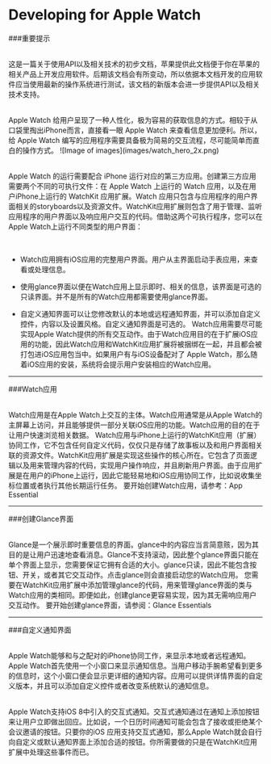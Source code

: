 # Developing for Apple Watch

###重要提示

<p><br />这是一篇关于使用API以及相关技术的初步文档，苹果提供此文档便于你在苹果的相关产品上开发应用软件。后期该文档会有所变动，所以依据本文档开发的应用软件应当使用最新的操作系统进行测试，该文档的新版本会进一步提供API以及相关技术支持。
<p><br />Apple Watch 给用户呈现了一种人性化，极为容易的获取信息的方式。相较于从口袋里掏出iPhone而言，直接看一眼 Apple Watch 来查看信息更加便利。所以，给 Apple Watch 编写的应用程序需要具备极为简易的交互流程，尽可能简单而直白的操作方式。
![Image of images](images/watch_hero_2x.png)
<p><br />Apple Watch 的运行需要配合 iPhone 运行对应的第三方应用。创建第三方应用需要两个不同的可执行文件：在 Apple Watch 上运行的 Watch 应用，以及在用户iPhone上运行的 WatchKit 应用扩展。Watch 应用只包含与应用程序的用户界面相关的storyboards以及资源文件。WatchKit应用扩展则包含了用于管理、监听应用程序的用户界面以及响应用户交互的代码。借助这两个可执行程序，您可以在Apple Watch上运行不同类型的用户界面：
<p><br />

* Watch应用拥有iOS应用的完整用户界面。用户从主界面启动手表应用，来查看或处理信息。
* 使用glance界面以便在Watch应用上显示即时、相关的信息，该界面是可选的只读界面。并不是所有的Watch应用都需要使用glance界面。

* 自定义通知界面可以让您修改默认的本地或远程通知界面，并可以添加自定义控件，内容以及设置风格。自定义通知界面是可选的。
Watch应用需要尽可能实现Apple Watch提供的所有交互动作。由于Watch应用目的在于扩展iOS应用的功能，因此Watch应用和WatchKit应用扩展将被捆绑在一起，并且都会被打包进iOS应用包当中。如果用户有与iOS设备配对了 Apple Watch，那么随着iOS应用的安装，系统将会提示用户安装相应的Watch应用。

***

###Watch应用
<p><br />Watch应用是在Apple Watch上交互的主体。Watch应用通常是从Apple Watch的主屏幕上访问，并且能够提供一部分关联iOS应用的功能。Watch应用的目的在于让用户快速浏览相关数据。
Watch应用与iPhone上运行的WatchKit应用（扩展）协同工作，它不包含任何自定义代码，仅仅只是存储了故事板以及和用户界面相关联的资源文件。WatchKit应用扩展是实现这些操作的核心所在。它包含了页面逻辑以及用来管理内容的代码，实现用户操作响应，并且刷新用户界面。由于应用扩展是在用户的iPhone上运行，因此它能轻易地和iOS应用协同工作，比如说收集坐标位置或者执行其他长期运行任务。
要开始创建Watch应用，请参考：App Essential


***

###创建Glance界面
<p><br />Glance是一个展示即时重要信息的界面。glance中的内容应当言简意赅，因为其目的是让用户迅速地查看消息。Glance不支持滚动，因此整个glance界面只能在单个界面上显示，您需要保证它拥有合适的大小。glance只读，因此不能包含按钮、开关，或者其它交互动作。点击glance则会直接启动您的Watch应用。
您需要在WatchKit应用扩展中添加管理glance的代码，用来管理glance界面的类与Watch应用的类相同。即便如此，创建glance更容易实现，因为其无需响应用户交互动作。
要开始创建glance界面，请参阅：Glance Essentials

***

###自定义通知界面
<p><br />Apple Watch能够和与之配对的iPhone协同工作，来显示本地或者远程通知。Apple Watch首先使用一个小窗口来显示通知信息。当用户移动手腕希望看到更多的信息时，这个小窗口便会显示更详细的通知内容。应用可以提供详情界面的自定义版本，并且可以添加自定义控件或者改变系统默认的通知信息。


<p><br />Apple Watch支持iOS 8中引入的交互式通知。交互式通知通过在通知上添加按钮来让用户立即做出回应。比如说，一个日历时间通知可能会包含了接收或拒绝某个会议邀请的按钮。只要你的iOS 应用支持交互式通知，那么Apple Watch就会自行向自定义或默认通知界面上添加合适的按钮。你所需要做的只是在WatchKit应用扩展中处理这些事件而已。
